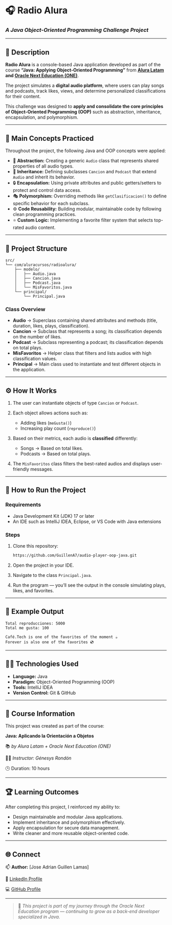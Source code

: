 # 🎧 Radio Alura

### *A Java Object-Oriented Programming Challenge Project*

---

## 📖 Description

**Radio Alura** is a console-based Java application developed as part of the course **“Java: Applying Object-Oriented Programming”** from **[Alura Latam](https://www.aluracursos.com/) and [Oracle Next Education (ONE)](https://www.oracle.com/mx/education/oracle-next-education/)**.

The project simulates a **digital audio platform**, where users can play songs and podcasts, track likes, views, and determine personalized classifications for their content.

This challenge was designed to **apply and consolidate the core principles of Object-Oriented Programming (OOP)** such as abstraction, inheritance, encapsulation, and polymorphism.

---

## 🧠 Main Concepts Practiced

Throughout the project, the following Java and OOP concepts were applied:

* 🧱 **Abstraction:** Creating a generic `Audio` class that represents shared properties of all audio types.
* 🔁 **Inheritance:** Defining subclasses `Cancion` and `Podcast` that extend `Audio` and inherit its behavior.
* 🔒 **Encapsulation:** Using private attributes and public getters/setters to protect and control data access.
* 🎭 **Polymorphism:** Overriding methods like `getClasificacion()` to define specific behavior for each subclass.
* ⚙️ **Code Reusability:** Building modular, maintainable code by following clean programming practices.
* ⭐ **Custom Logic:** Implementing a favorite filter system that selects top-rated audio content.

---

## 🧩 Project Structure

```
src/
└── com/aluracursos/radioalura/
    ├── modelo/
    │   ├── Audio.java
    │   ├── Cancion.java
    │   ├── Podcast.java
    │   └── MisFavoritos.java
    └── principal/
        └── Principal.java
```

### **Class Overview**

* **Audio** → Superclass containing shared attributes and methods (title, duration, likes, plays, classification).
* **Cancion** → Subclass that represents a song; its classification depends on the number of likes.
* **Podcast** → Subclass representing a podcast; its classification depends on total plays.
* **MisFavoritos** → Helper class that filters and lists audios with high classification values.
* **Principal** → Main class used to instantiate and test different objects in the application.

---

## ⚙️ How It Works

1. The user can instantiate objects of type `Cancion` or `Podcast`.
2. Each object allows actions such as:

   * Adding likes (`meGusta()`)
   * Increasing play count (`reproduce()`)
3. Based on their metrics, each audio is **classified** differently:

   * Songs → Based on total likes.
   * Podcasts → Based on total plays.
4. The `MisFavoritos` class filters the best-rated audios and displays user-friendly messages.

---

## 🚀 How to Run the Project

### **Requirements**

* Java Development Kit (JDK) 17 or later
* An IDE such as IntelliJ IDEA, Eclipse, or VS Code with Java extensions

### **Steps**

1. Clone this repository:

   ```bash
   https://github.com/GuillenA7/audio-player-oop-java.git
   ```
2. Open the project in your IDE.
3. Navigate to the class `Principal.java`.
4. Run the program — you’ll see the output in the console simulating plays, likes, and favorites.

---

## 🧮 Example Output

```
Total reproducciones: 5000  
Total me gusta: 100  

Café.Tech is one of the favorites of the moment ☕  
Forever is also one of the favorites 💿
```

---

## 🧑‍💻 Technologies Used

* **Language:** Java
* **Paradigm:** Object-Oriented Programming (OOP)
* **Tools:** IntelliJ IDEA
* **Version Control:** Git & GitHub

---

## 🧩 Course Information

This project was created as part of the course:

**Java: Aplicando la Orientación a Objetos**

📚 *by Alura Latam + Oracle Next Education (ONE)*

👩‍🏫 *Instructor: Génesys Rondón*

🕒 Duration: 10 hours

---

## 🏆 Learning Outcomes

After completing this project, I reinforced my ability to:

* Design maintainable and modular Java applications.
* Implement inheritance and polymorphism effectively.
* Apply encapsulation for secure data management.
* Write cleaner and more reusable object-oriented code.

---

## 🌐 Connect

📫 **Author:** [Jose Adrian Guillen Lamas]

💼 [LinkedIn Profile](https://www.linkedin.com/in/jose-adrian-guillen-lamas-3b3b5135b/)

💻 [GitHub Profile](https://github.com/GuillenA7)

---

> 🎉 *This project is part of my journey through the Oracle Next Education program — continuing to grow as a back-end developer specialized in Java.*
